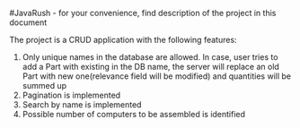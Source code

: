 #JavaRush - for your convenience, find description of the project in this document

The project is a CRUD application with the following features:
1. Only unique names in the database are allowed. In case, user tries to add a Part with existing
in the DB name, the server will replace an old Part with new one(relevance field will be modified) 
and quantities will be summed up
2. Pagination is implemented
3. Search by name is implemented
4. Possible number of computers to be assembled is identified
